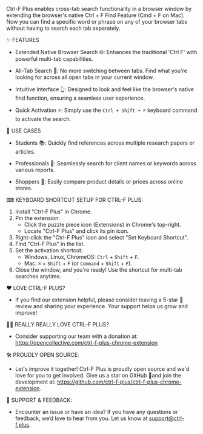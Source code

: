 Ctrl-F Plus enables cross-tab search functionality in a browser window by extending the browser's native Ctrl + F Find Feature (Cmd + F on Mac).  Now you can find a specific word or phrase on any of your browser tabs without having to search each tab separately.


✨ FEATURES

- Extended Native Browser Search 🌐: Enhances the traditional 'Ctrl F' with powerful multi-tab capabilities.

- All-Tab Search 🚀: No more switching between tabs. Find what you're looking for across all open tabs in your current window.

- Intuitive Interface 👆: Designed to look and feel like the browser's native find function, ensuring a seamless user experience.

- Quick Activation ⚡: Simply use the `Ctrl + Shift + F` keyboard command to activate the search.


🎯 USE CASES

- Students 📚: Quickly find references across multiple research papers or articles.

- Professionals 💼: Seamlessly search for client names or keywords across various reports.

- Shoppers 🛒: Easily compare product details or prices across online stores.


⌨ KEYBOARD SHORTCUT SETUP FOR CTRL-F PLUS:

1. Install "Ctrl-F Plus" in Chrome.
2. Pin the extension:
   - Click the puzzle piece icon (Extensions) in Chrome's top-right.
   - Locate "Ctrl-F Plus" and click its pin icon.
3. Right-click the "Ctrl-F Plus" icon and select "Set Keyboard Shortcut".
4. Find "Ctrl-F Plus" in the list.
5. Set the activation shortcut:
   - Windows, Linux, ChromeOS: `Ctrl` + `Shift` + `F`.
   - Mac: `⌘` + `Shift` + `F` (or `Command` + `Shift` + `F`).
6. Close the window, and you're ready! Use the shortcut for multi-tab searches anytime.


❤️ LOVE CTRL-F PLUS?

- If you find our extension helpful, please consider leaving a 5-star 🌟 review and sharing your experience. Your support helps us grow and improve!


💖💖 REALLY REALLY LOVE CTRL-F PLUS?

- Consider supporting our team with a donation at: https://opencollective.com/ctrl-f-plus-chrome-extension


🛠 PROUDLY OPEN SOURCE:

- Let's improve it together! Ctrl-F Plus is proudly open source and we'd love for you to get involved. Give us a star on GitHub 🌟and join the development at: https://github.com/ctrl-f-plus/ctrl-f-plus-chrome-extension.


📩 SUPPORT & FEEDBACK:

 - Encounter an issue or have an idea? If you have any questions or feedback, we’d love to hear from you. Let us know at support@ctrl-f.plus.
